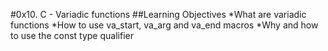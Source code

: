 #0x10. C - Variadic functions
##Learning Objectives
*What are variadic functions
*How to use va_start, va_arg and va_end macros
*Why and how to use the const type qualifier
